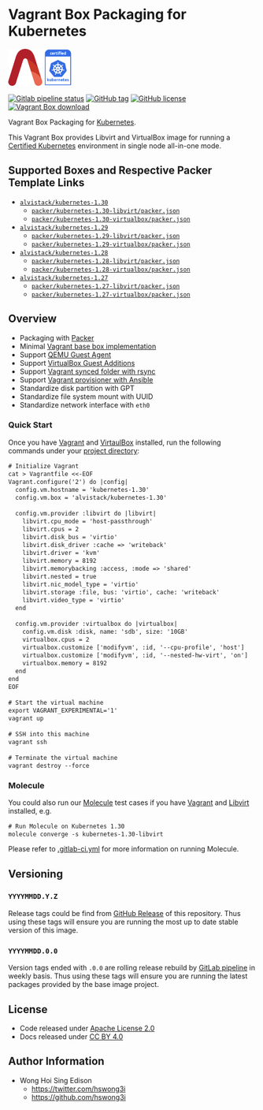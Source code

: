 # Vagrant Box Packaging for Kubernetes

<a href="https://alvistack.com" title="AlviStack" target="_blank"><img src="/alvistack.svg" height="75" alt="AlviStack"></a>
<a href="https://landscape.cncf.io/?selected=alvi-stack-vagrant-box-packaging-for-kubernetes" title="Certified Kubernetes" target="_blank"><img src="https://github.com/cncf/artwork/blob/master/projects/kubernetes/certified-kubernetes/versionless/color/certified-kubernetes-color.svg" height="75" alt="Certified Kubernetes"></a>

[![Gitlab pipeline
status](https://img.shields.io/gitlab/pipeline/alvistack/vagrant-kubernetes/master)](https://gitlab.com/alvistack/vagrant-kubernetes/-/pipelines)
[![GitHub
tag](https://img.shields.io/github/tag/alvistack/vagrant-kubernetes.svg)](https://github.com/alvistack/vagrant-kubernetes/tags)
[![GitHub
license](https://img.shields.io/github/license/alvistack/vagrant-kubernetes.svg)](https://github.com/alvistack/vagrant-kubernetes/blob/master/LICENSE)
[![Vagrant Box
download](https://img.shields.io/badge/dynamic/json?label=alvistack%2Fkubernetes-1.30&query=%24.boxes%5B%3A1%5D.downloads&url=https%3A%2F%2Fapp.vagrantup.com%2Fapi%2Fv1%2Fsearch%3Fq%3Dalvistack%2Fkubernetes-1.30)](https://app.vagrantup.com/alvistack/boxes/kubernetes-1.30)

Vagrant Box Packaging for
[Kubernetes](https://github.com/kubernetes/kubernetes).

This Vagrant Box provides Libvirt and VirtualBox image for running a
[Certified
Kubernetes](https://www.cncf.io/certification/software-conformance/)
environment in single node all-in-one mode.

## Supported Boxes and Respective Packer Template Links

- [`alvistack/kubernetes-1.30`](https://app.vagrantup.com/alvistack/boxes/kubernetes-1.30)
  - [`packer/kubernetes-1.30-libvirt/packer.json`](https://github.com/alvistack/vagrant-kubernetes/blob/master/packer/kubernetes-1.30-libvirt/packer.json)
  - [`packer/kubernetes-1.30-virtualbox/packer.json`](https://github.com/alvistack/vagrant-kubernetes/blob/master/packer/kubernetes-1.30-virtualbox/packer.json)
- [`alvistack/kubernetes-1.29`](https://app.vagrantup.com/alvistack/boxes/kubernetes-1.29)
  - [`packer/kubernetes-1.29-libvirt/packer.json`](https://github.com/alvistack/vagrant-kubernetes/blob/master/packer/kubernetes-1.29-libvirt/packer.json)
  - [`packer/kubernetes-1.29-virtualbox/packer.json`](https://github.com/alvistack/vagrant-kubernetes/blob/master/packer/kubernetes-1.29-virtualbox/packer.json)
- [`alvistack/kubernetes-1.28`](https://app.vagrantup.com/alvistack/boxes/kubernetes-1.28)
  - [`packer/kubernetes-1.28-libvirt/packer.json`](https://github.com/alvistack/vagrant-kubernetes/blob/master/packer/kubernetes-1.28-libvirt/packer.json)
  - [`packer/kubernetes-1.28-virtualbox/packer.json`](https://github.com/alvistack/vagrant-kubernetes/blob/master/packer/kubernetes-1.28-virtualbox/packer.json)
- [`alvistack/kubernetes-1.27`](https://app.vagrantup.com/alvistack/boxes/kubernetes-1.27)
  - [`packer/kubernetes-1.27-libvirt/packer.json`](https://github.com/alvistack/vagrant-kubernetes/blob/master/packer/kubernetes-1.27-libvirt/packer.json)
  - [`packer/kubernetes-1.27-virtualbox/packer.json`](https://github.com/alvistack/vagrant-kubernetes/blob/master/packer/kubernetes-1.27-virtualbox/packer.json)

## Overview

- Packaging with [Packer](https://www.packer.io/)
- Minimal [Vagrant base box
  implementation](https://www.vagrantup.com/docs/boxes/base)
- Support [QEMU Guest
  Agent](https://wiki.qemu.org/Features/GuestAgent)
- Support [VirtualBox Guest
  Additions](https://www.virtualbox.org/manual/ch04.html)
- Support [Vagrant synced folder with
  rsync](https://www.vagrantup.com/docs/synced-folders/rsync)
- Support [Vagrant provisioner with
  Ansible](https://www.vagrantup.com/docs/provisioning/ansible)
- Standardize disk partition with GPT
- Standardize file system mount with UUID
- Standardize network interface with `eth0`

### Quick Start

Once you have [Vagrant](https://www.vagrantup.com/docs/installation) and
[VirtaulBox](https://www.virtualbox.org/) installed, run the following
commands under your [project
directory](https://learn.hashicorp.com/tutorials/vagrant/getting-started-project-setup?in=vagrant/getting-started):

    # Initialize Vagrant
    cat > Vagrantfile <<-EOF
    Vagrant.configure('2') do |config|
      config.vm.hostname = 'kubernetes-1.30'
      config.vm.box = 'alvistack/kubernetes-1.30'

      config.vm.provider :libvirt do |libvirt|
        libvirt.cpu_mode = 'host-passthrough'
        libvirt.cpus = 2
        libvirt.disk_bus = 'virtio'
        libvirt.disk_driver :cache => 'writeback'
        libvirt.driver = 'kvm'
        libvirt.memory = 8192
        libvirt.memorybacking :access, :mode => 'shared'
        libvirt.nested = true
        libvirt.nic_model_type = 'virtio'
        libvirt.storage :file, bus: 'virtio', cache: 'writeback'
        libvirt.video_type = 'virtio'
      end

      config.vm.provider :virtualbox do |virtualbox|
        config.vm.disk :disk, name: 'sdb', size: '10GB'
        virtualbox.cpus = 2
        virtualbox.customize ['modifyvm', :id, '--cpu-profile', 'host']
        virtualbox.customize ['modifyvm', :id, '--nested-hw-virt', 'on']
        virtualbox.memory = 8192
      end
    end
    EOF

    # Start the virtual machine
    export VAGRANT_EXPERIMENTAL='1'
    vagrant up

    # SSH into this machine
    vagrant ssh

    # Terminate the virtual machine
    vagrant destroy --force

### Molecule

You could also run our
[Molecule](https://molecule.readthedocs.io/en/stable/) test cases if you
have [Vagrant](https://www.vagrantup.com/) and
[Libvirt](https://libvirt.org/) installed, e.g.

    # Run Molecule on Kubernetes 1.30
    molecule converge -s kubernetes-1.30-libvirt

Please refer to [.gitlab-ci.yml](.gitlab-ci.yml) for more information on
running Molecule.

## Versioning

### `YYYYMMDD.Y.Z`

Release tags could be find from [GitHub
Release](https://github.com/alvistack/vagrant-kubernetes/tags) of this
repository. Thus using these tags will ensure you are running the most
up to date stable version of this image.

### `YYYYMMDD.0.0`

Version tags ended with `.0.0` are rolling release rebuild by [GitLab
pipeline](https://gitlab.com/alvistack/vagrant-kubernetes/-/pipelines)
in weekly basis. Thus using these tags will ensure you are running the
latest packages provided by the base image project.

## License

- Code released under [Apache License 2.0](LICENSE)
- Docs released under [CC BY
  4.0](http://creativecommons.org/licenses/by/4.0/)

## Author Information

- Wong Hoi Sing Edison
  - <https://twitter.com/hswong3i>
  - <https://github.com/hswong3i>
